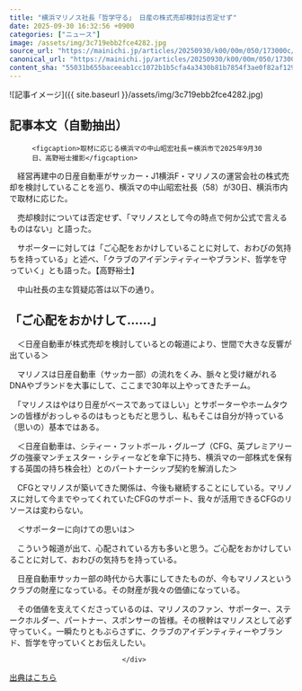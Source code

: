 ```yaml
---
title: "横浜マリノス社長「哲学守る」 日産の株式売却検討は否定せず"
date: 2025-09-30 16:32:56 +0900
categories: ["ニュース"]
image: /assets/img/3c719ebb2fce4282.jpg
source_url: "https://mainichi.jp/articles/20250930/k00/00m/050/173000c/"
canonical_url: "https://mainichi.jp/articles/20250930/k00/00m/050/173000c/"
content_sha: "55031b655baceeab1cc1072b1b5cfa4a3430b81b7854f3ae0f82af1299b6b99d"
---
```


![記事イメージ]({{ site.baseurl }}/assets/img/3c719ebb2fce4282.jpg)

## 記事本文（自動抽出）
<div><section class="articledetail-body" id="articledetail-body">




<div class="articledetail-image2-left">
  <figure>
    
    <figcaption>取材に応じる横浜マの中山昭宏社長＝横浜市で2025年9月30日、高野裕士撮影</figcaption>
    
  </figure>
</div>

<p>　経営再建中の日産自動車がサッカー・J1横浜F・マリノスの運営会社の株式売却を検討していることを巡り、横浜マの中山昭宏社長（58）が30日、横浜市内で取材に応じた。</p>

<p>　売却検討については否定せず、「マリノスとして今の時点で何か公式で言えるものはない」と語った。</p>

<p>　サポーターに対しては「ご心配をおかけしていることに対して、おわびの気持ちを持っている」と述べ、「クラブのアイデンティティーやブランド、哲学を守っていく」とも語った。【高野裕士】</p>

	


<p>　中山社長の主な質疑応答は以下の通り。</p>

<h2>「ご心配をおかけして……」</h2>

<p>　＜日産自動車が株式売却を検討しているとの報道により、世間で大きな反響が出ている＞</p>

<p>　マリノスは日産自動車（サッカー部）の流れをくみ、脈々と受け継がれるDNAやブランドを大事にして、ここまで30年以上やってきたチーム。</p>

<p>　「マリノスはやはり日産がベースであってほしい」とサポーターやホームタウンの皆様がおっしゃるのはもっともだと思うし、私もそこは自分が持っている（思いの）基本ではある。</p>

	


<p>　＜日産自動車は、シティー・フットボール・グループ（CFG、英プレミアリーグの強豪マンチェスター・シティーなどを傘下に持ち、横浜マの一部株式を保有する英国の持ち株会社）とのパートナーシップ契約を解消した＞</p>

<p>　CFGとマリノスが築いてきた関係は、今後も継続することにしている。マリノスに対して今までやってくれていたCFGのサポート、我々が活用できるCFGのリソースは変わらない。 </p>

	


<p>　＜サポーターに向けての思いは＞</p>

<p>　こういう報道が出て、心配されている方も多いと思う。ご心配をおかけしていることに対して、おわびの気持ちを持っている。</p>

<p>　日産自動車サッカー部の時代から大事にしてきたものが、今もマリノスというクラブの財産になっている。その財産が我々の価値になっている。</p>

	


<p>　その価値を支えてくださっているのは、マリノスのファン、サポーター、ステークホルダー、パートナー、スポンサーの皆様。その根幹はマリノスとして必ず守っていく。一瞬たりともぶらさずに、クラブのアイデンティティーやブランド、哲学を守っていくとお伝えしたい。</p>


</section>






								</div>

[出典はこちら](https://mainichi.jp/articles/20250930/k00/00m/050/173000c/)
